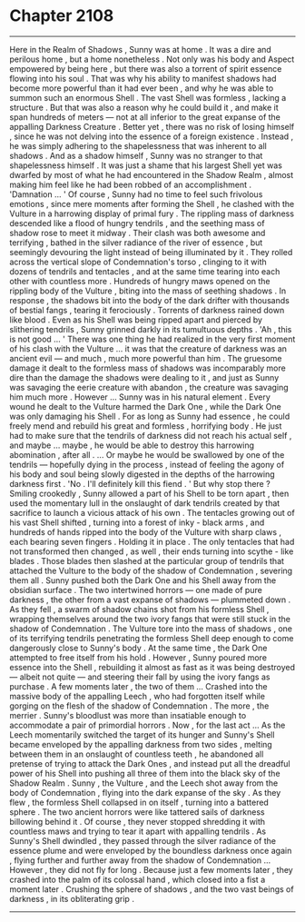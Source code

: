 
# Chapter 2108


---

Here in the Realm of Shadows , Sunny was at home . It was a dire and perilous home , but a home nonetheless . Not only was his body and Aspect empowered by being here , but there was also a torrent of spirit essence flowing into his soul . That was why his ability to manifest shadows had become more powerful than it had ever been , and why he was able to summon such an enormous Shell . The vast Shell was formless , lacking a structure . But that was also a reason why he could build it , and make it span hundreds of meters — not at all inferior to the great expanse of the appalling Darkness Creature . Better yet , there was no risk of losing himself , since he was not delving into the essence of a foreign existence .
Instead , he was simply adhering to the shapelessness that was inherent to all shadows . And as a shadow himself , Sunny was no stranger to that shapelessness himself . It was just a shame that his largest Shell yet was dwarfed by most of what he had encountered in the Shadow Realm , almost making him feel like he had been robbed of an accomplishment . 'Damnation ... '
Of course , Sunny had no time to feel such frivolous emotions , since mere moments after forming the Shell , he clashed with the Vulture in a harrowing display of primal fury . The rippling mass of darkness descended like a flood of hungry tendrils , and the seething mass of shadow rose to meet it midway . Their clash was both awesome and terrifying , bathed in the silver radiance of the river of essence , but seemingly devouring the light instead of being illuminated by it .
They rolled across the vertical slope of Condemnation's torso , clinging to it with dozens of tendrils and tentacles , and at the same time tearing into each other with countless more . Hundreds of hungry maws opened on the rippling body of the Vulture , biting into the mass of seething shadows . In response , the shadows bit into the body of the dark drifter with thousands of bestial fangs , tearing it ferociously . Torrents of darkness rained down like blood . Even as his Shell was being ripped apart and pierced by slithering tendrils , Sunny grinned darkly in its tumultuous depths . 'Ah , this is not good … '
There was one thing he had realized in the very first moment of his clash with the Vulture … it was that the creature of darkness was an ancient evil — and much , much more powerful than him . The gruesome damage it dealt to the formless mass of shadows was incomparably more dire than the damage the shadows were dealing to it , and just as Sunny was savaging the eerie creature with abandon , the creature was savaging him much more . However …
Sunny was in his natural element . Every wound he dealt to the Vulture harmed the Dark One , while the Dark One was only damaging his Shell . For as long as Sunny had essence , he could freely mend and rebuild his great and formless , horrifying body .
He just had to make sure that the tendrils of darkness did not reach his actual self , and maybe … maybe , he would be able to destroy this harrowing abomination , after all .
... Or maybe he would be swallowed by one of the tendrils — hopefully dying in the process , instead of feeling the agony of his body and soul being slowly digested in the depths of the harrowing darkness first . 'No . I'll definitely kill this fiend . '
But why stop there ?
Smiling crookedly , Sunny allowed a part of his Shell to be torn apart , then used the momentary lull in the onslaught of dark tendrils created by that sacrifice to launch a vicious attack of his own . The tentacles growing out of his vast Shell shifted , turning into a forest of inky - black arms , and hundreds of hands ripped into the body of the Vulture with sharp claws , each bearing seven fingers . Holding it in place . The only tentacles that had not transformed then changed , as well , their ends turning into scythe - like blades . Those blades then slashed at the particular group of tendrils that attached the Vulture to the body of the shadow of Condemnation , severing them all .
Sunny pushed both the Dark One and his Shell away from the obsidian surface . The two intertwined horrors — one made of pure darkness , the other from a vast expanse of shadows — plummeted down .
As they fell , a swarm of shadow chains shot from his formless Shell , wrapping themselves around the two ivory fangs that were still stuck in the shadow of Condemnation . The Vulture tore into the mass of shadows , one of its terrifying tendrils penetrating the formless Shell deep enough to come dangerously close to Sunny's body . At the same time , the Dark One attempted to free itself from his hold .
However , Sunny poured more essence into the Shell , rebuilding it almost as fast as it was being destroyed — albeit not quite — and steering their fall by using the ivory fangs as purchase . A few moments later , the two of them …
Crashed into the massive body of the appalling Leech , who had forgotten itself while gorging on the flesh of the shadow of Condemnation . The more , the merrier . Sunny's bloodlust was more than insatiable enough to accommodate a pair of primordial horrors . Now , for the last act …
As the Leech momentarily switched the target of its hunger and Sunny's Shell became enveloped by the appalling darkness from two sides , melting between them in an onslaught of countless teeth , he abandoned all pretense of trying to attack the Dark Ones , and instead put all the dreadful power of his Shell into pushing all three of them into the black sky of the Shadow Realm . Sunny , the Vulture , and the Leech shot away from the body of Condemnation , flying into the dark expanse of the sky . As they flew , the formless Shell collapsed in on itself , turning into a battered sphere . The two ancient horrors were like tattered sails of darkness billowing behind it . Of course , they never stopped shredding it with countless maws and trying to tear it apart with appalling tendrils . As Sunny's Shell dwindled , they passed through the silver radiance of the essence plume and were enveloped by the boundless darkness once again , flying further and further away from the shadow of Condemnation …
However , they did not fly for long .
Because just a few moments later , they crashed into the palm of its colossal hand , which closed into a fist a moment later .
Crushing the sphere of shadows , and the two vast beings of darkness , in its obliterating grip .

---

